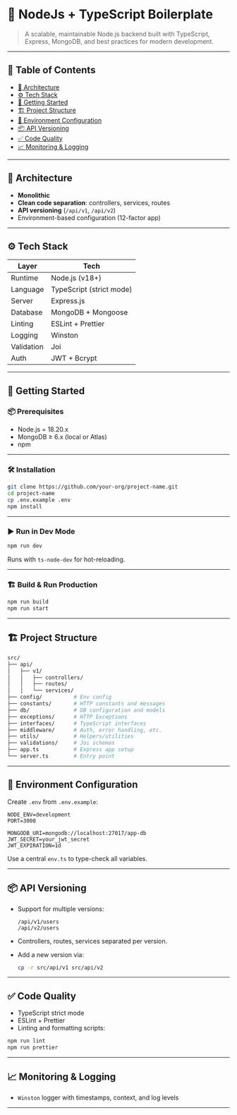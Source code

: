 # 🚀 NodeJs + TypeScript Boilerplate

> A scalable, maintainable Node.js backend built with TypeScript, Express, MongoDB, and best practices for modern development.

---

## 📂 Table of Contents

- [📐 Architecture](#-architecture)
- [⚙️ Tech Stack](#️-tech-stack)
- [🚀 Getting Started](#-getting-started)
- [🏗️ Project Structure](#️-project-structure)
- [🔐 Environment Configuration](#-environment-configuration)
- [📦 API Versioning](#-api-versioning)
- [✅ Code Quality](#-code-quality)
- [📈 Monitoring & Logging](#-monitoring--logging)

---

## 📐 Architecture

- **Monolithic**
- **Clean code separation**: controllers, services, routes
- **API versioning** (`/api/v1`, `/api/v2`)
- Environment-based configuration (12-factor app)

---

## ⚙️ Tech Stack

| Layer      | Tech                     |
| ---------- | ------------------------ |
| Runtime    | Node.js (v18+)           |
| Language   | TypeScript (strict mode) |
| Server     | Express.js               |
| Database   | MongoDB + Mongoose       |
| Linting    | ESLint + Prettier        |
| Logging    | Winston                  |
| Validation | Joi                      |
| Auth       | JWT + Bcrypt             |

---

## 🚀 Getting Started

### 📦 Prerequisites

- Node.js = 18.20.x
- MongoDB ≥ 6.x (local or Atlas)
- npm

---

### 🛠️ Installation

```bash
git clone https://github.com/your-org/project-name.git
cd project-name
cp .env.example .env
npm install
```

---

### ▶️ Run in Dev Mode

```bash
npm run dev
```

Runs with `ts-node-dev` for hot-reloading.

---

### 🏗️ Build & Run Production

```bash
npm run build
npm run start
```

---

## 🏗️ Project Structure

```bash
src/
├── api/
│   ├── v1/
│   │   ├── controllers/
│   │   ├── routes/
│   │   └── services/
├── config/          # Env config
├── constants/       # HTTP constants and messages
├── db/              # DB configuration and models
├── exceptions/      # HTTP Exceptions
├── interfaces/      # TypeScript interfaces
├── middleware/      # Auth, error handling, etc.
├── utils/           # Helpers/utilities
├── validations/     # Joi schemas
├── app.ts           # Express app setup
└── server.ts        # Entry point
```

---

## 🔐 Environment Configuration

Create `.env` from `.env.example`:

```env
NODE_ENV=development
PORT=3000

MONGODB_URI=mongodb://localhost:27017/app-db
JWT_SECRET=your_jwt_secret
JWT_EXPIRATION=1d
```

Use a central `env.ts` to type-check all variables.

---

## 📦 API Versioning

- Support for multiple versions:

  ```
  /api/v1/users
  /api/v2/users
  ```

- Controllers, routes, services separated per version.

- Add a new version via:
  ```bash
  cp -r src/api/v1 src/api/v2
  ```

---

## ✅ Code Quality

- TypeScript strict mode
- ESLint + Prettier
- Linting and formatting scripts:

```bash
npm run lint
npm run prettier
```

---

## 📈 Monitoring & Logging

- `Winston` logger with timestamps, context, and log levels

---
